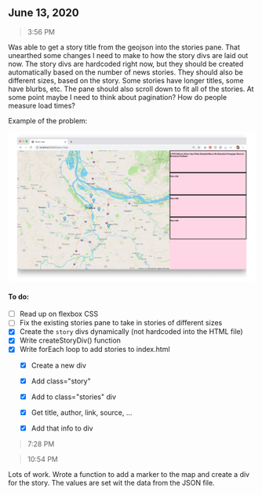 ## June 13, 2020

> 3:56 PM

Was able to get a story title from the geojson into the stories pane. That unearthed some changes I need to make to how the story divs are laid out now. The story divs are hardcoded right now, but they should be created automatically based on the number of news stories. They should also be different sizes, based on the story. Some stories have longer titles, some have blurbs, etc. The pane should also scroll down to fit all of the stories. At some point maybe I need to think about pagination? How do people measure load times?

Example of the problem:

![2020.06.13-story-div](../img/2020.06.13-story-div.png)

#### To do:

- [ ] Read up on flexbox CSS
- [ ] Fix the existing stories pane to take in stories of different sizes
- [x] Create the `story` divs dynamically (not hardcoded into the HTML file)
- [x] Write createStoryDiv() function
- [x] Write forEach loop to add stories to index.html
    - [x] Create a new div
    - [x] Add class="story"
    - [x] Add to class="stories" div
    - [x] Get title, author, link, source, ...
    - [x] Add that info to div


> 7:28 PM

> 10:54 PM

Lots of work. Wrote a function to add a marker to the map and create a div for the story. The values are set wit the data from the JSON file.